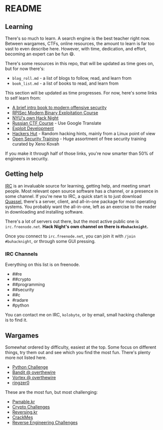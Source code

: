 # README
## Learning
There's so much to learn. A search engine is the best teacher right now. Between wargames, CTFs, online resources, the amount to learn is far too vast to even describe here. However, with time, dedication, and effort, becoming an expert can be fun :smile:.

There's some resources in this repo, that will be updated as time goes on, but for now there's:

* `blog_roll.md` - a list of blogs to follow, read, and learn from
* `book_list.md` - a list of books to read, and learn from

This section will be updated as time progresses. For now, here's some links to self learn from:

* [A brief intro book to modern offensive security](https://trailofbits.github.io/ctf/index.html)
* [RPISec Modern Binary Exploitation Course](https://github.com/RPISEC/MBE)
* [NYU's own Hack Night](https://github.com/isislab/Hack-Night)
* [Russian CTF Course](https://github.com/xairy/mipt-ctf) - Use Google Translate
* [Exploit Development](http://expdev-kiuhnm.rhcloud.com/)
* [Hackers Hut](https://www.win.tue.nl/~aeb/linux/hh/) - Random hacking hints, mainly from a Linux point of view
* [Open Security Training](http://opensecuritytraining.info/Training.html) - Huge assortment of free security training curated by Xeno Kovah

If you make it through half of those links, you're now smarter than 50% of engineers in security.

## Getting help
[IRC](https://en.wikipedia.org/wiki/Internet_Relay_Chat) is an invaluable source for learning, getting help, and meeting smart people. Most relevant open source software has a channel, or a presence in some channel. If you're new to IRC, a quick start is to just download [Quassel](http://www.quassel-irc.org/), there's a server, client, and all-in-one package for most operating systems. You probably want the all-in-one, left as an exercise to the reader in downloading and installing software.

There's a lot of servers out there, but the most active public one is `irc.freenode.net`. **Hack Night's own channel on there is `#buhacknight`.**

Once you connect to `irc.freenode.net`, you can join it with `/join #buhacknight`, or through some GUI pressing.

### IRC Channels
Everything on this list is on freenode.

* ##re
* ##crypto
* ##programming
* ##security
* ##c
* #radare
* #python

You can contact me on IRC, `kolobyte`, or by email, small hacking challenge is to find it.

## Wargames
Somewhat ordered by difficulty, easiest at the top. Some focus on different things, try them out and see which you find the most fun. There's plenty more not listed here.

* [Python Challenge](http://www.pythonchallenge.com/)
* [Bandit @ overthewire](http://overthewire.org/wargames/bandit/bandit0.html)
* [Vortex @ overthewire](http://overthewire.org/wargames/vortex/)
* [ringzer0](http://www.ringzer0team.com/home)

These are the most fun, but most challenging:

* [Pwnable.kr](http://pwnable.kr/?p=main)
* [Crypto Challenges](http://cryptopals.com/)
* [Reversing.kr](http://reversing.kr/index.php)
* [CrackMes](http://crackmes.de/)
* [Reverse Engineering Challenges](http://challenges.re/)
